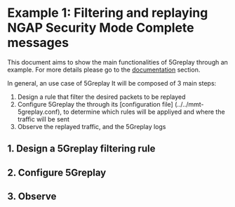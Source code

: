 # Example 1: Filtering and replaying NGAP Security Mode Complete messages

This document aims to show the main functionalities of 5Greplay through an example. For more details please go to the [documentation](../../docs) section.

In general, an use case of 5Greplay It will be composed of 3 main steps:
1. Design a rule that filter the desired packets to be replayed
2. Configure 5Greplay the through its [configuration file] (../../mmt-5greplay.conf), to determine which rules will be appliyed and where the traffic will be sent
3. Observe the replayed traffic, and the 5Greplay logs

## 1. Design a 5Greplay filtering rule 

## 2. Configure 5Greplay

## 3. Observe

